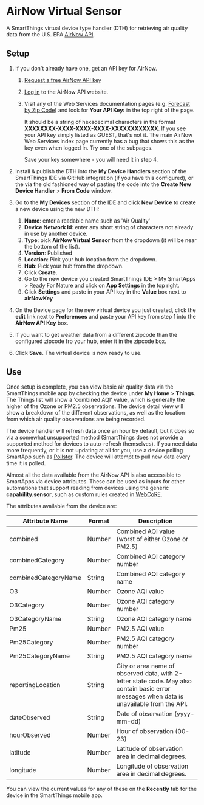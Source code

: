# AirNow Virtual Sensor

A SmartThings virtual device type handler (DTH) for retrieving air quality data from the U.S. EPA [AirNow API](https://docs.airnowapi.org/).

## Setup

1. If you don't already have one, get an API key for AirNow.
    1. [Request a free AirNow API key](https://docs.airnowapi.org/account/request/)
    2. [Log in](https://docs.airnowapi.org/login) to the AirNow API website.
    3. Visit any of the Web Services documentation pages (e.g. [Forecast by Zip Code](https://docs.airnowapi.org/forecastsbyzip/docs)) and look for **Your API Key:** in the top right of the page.
    
       It should be a string of hexadecimal characters in the format **XXXXXXXX-XXXX-XXXX-XXXX-XXXXXXXXXXXX**. If you see your API key simply listed as GUEST, that's not it. The main AirNow Web Services index page currently has a bug that shows this as the key even when logged in. Try one of the subpages.
    
       Save your key somewhere - you will need it in step 4.

2. Install & publish the DTH into the **My Device Handlers** section of the SmartThings IDE via GitHub integration (if you have this configured), or the via the old fashioned way of pasting the code into the **Create New Device Handler** > **From Code** window.

3. Go to the **My Devices** section of the IDE and click **New Device** to create a new device using the new DTH:
    1. **Name**: enter a readable name such as 'Air Quality'
    2. **Device Network Id**: enter any short string of characters not already in use by another device.
    3. **Type**: pick **AirNow Virtual Sensor** from the dropdown (it will be near the bottom of the list).
    4. **Version**: Published
    5. **Location**: Pick your hub location from the dropdown.
    6. **Hub**: Pick your hub from the dropdown.
    7. Click **Create**.
    4. Go to the new device you created SmartThings IDE > My SmartApps > Ready For Nature and click on **App Settings** in the top right.
    5. Click **Settings** and paste in your API key in the **Value** box next to **airNowKey**

4. On the Device page for the new virtual device you just created, click the **edit** link next to **Preferences** and paste your API key from step 1 into the **AirNow API Key** box.

5. If you want to get weather data from a different zipcode than the configured zipcode fro your hub, enter it in the zipcode box.

6. Click **Save**. The virtual device is now ready to use.

## Use

Once setup is complete, you can view basic air quality data via the SmartThings mobile app by checking the device under **My Home** > **Things**. The Things list will show a 'combined AQI' value, which is generally the higher of the Ozone or PM2.5 observations. The device detail view will show a breakdown of the different observations, as well as the location from which air quality observations are being recorded.

The device handler will refresh data once an hour by default, but it does so via a somewhat unsupported method (SmartThings does not provide a supported method for devices to auto-refresh themselves). If you need data more frequently, or it is not updating at all for you, use a device polling SmartApp such as [Pollster](https://github.com/statusbits/smartthings/blob/master/Pollster.md). The device will attempt to pull new data every time it is polled.

Almost all the data available from the AirNow API is also accessible to SmartApps via device attributes. These can be used as inputs for other automations that support reading from devices using the generic **capability.sensor**, such as custom rules created in [WebCoRE](https://community.smartthings.com/t/faq-what-is-webcore-and-what-was-core/59981).

The attributes available from the device are:

| Attribute Name  | Format | Description  |
|---|---|---|
| combined | Number | Combined AQI value (worst of either Ozone or PM2.5) |
| combinedCategory | Number | Combined AQI category number |
| combinedCategoryName | String | Combined AQI category name |
| O3 | Number | Ozone AQI value |
| O3Category | Number | Ozone AQI category number |
| O3CategoryName | String | Ozone AQI category name |
|	Pm25 | Number | PM2.5 AQI value |
| Pm25Category | Number | PM2.5 AQI category number |
| Pm25CategoryName | String | PM2.5 AQI category name |
| reportingLocation | String | City or area name of observed data, with 2-letter state code. May also contain basic error messages when data is unavailable from the API. |
| dateObserved | String | Date of observation (yyyy-mm-dd) |
| hourObserved | Number | Hour of observation (00-23) |
| latitude | Number | Latitude of observation area in decimal degrees. |
| longitude | Number | Longitude of observation area in decimal degrees. |

You can view the current values for any of these on the **Recently** tab for the device in the SmartThings mobile app.
